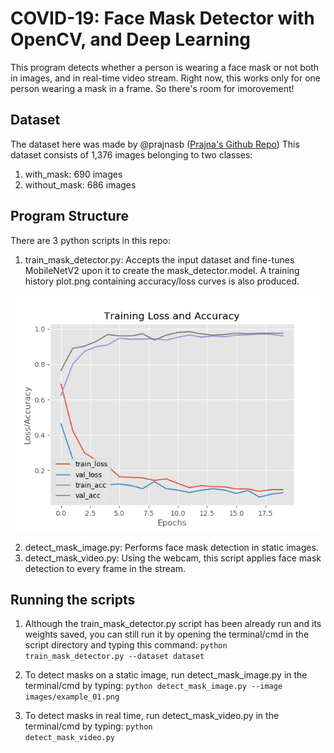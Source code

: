 # COVID-19: Face Mask Detector with OpenCV, and Deep Learning
This program detects whether a person is wearing a face mask or not both in images, and in real-time video stream.
Right now, this works only for one person wearing a mask in a frame. So there's room for imorovement!

## Dataset
The dataset here was made by @prajnasb (<a href="https://github.com/prajnasb/observations">Prajna's Github Repo</a>)
This dataset consists of 1,376 images belonging to two classes:
1. with_mask: 690 images
2. without_mask: 686 images

## Program Structure
There are 3 python scripts in this repo:
1. train_mask_detector.py: Accepts the input dataset and fine-tunes MobileNetV2 upon it to create the mask_detector.model. 
A training history plot.png containing accuracy/loss curves is also produced.

![Accuracy/Loss curves](images/plot.png?raw=true "Accuracy/Loss curves")

2. detect_mask_image.py: Performs face mask detection in static images.
3. detect_mask_video.py: Using the webcam, this script applies face mask detection to every frame in the stream.

## Running the scripts
1. Although the train_mask_detector.py script has been already run and its weights saved, you can still run it by opening the terminal/cmd in
the script directory and typing this command: <code>python train_mask_detector.py --dataset dataset</code>

2. To detect masks on a static image, run detect_mask_image.py in the terminal/cmd by typing: <code>python detect_mask_image.py --image images/example_01.png</code>

3. To detect masks in real time, run detect_mask_video.py in the terminal/cmd by typing: <code>python detect_mask_video.py</code>
